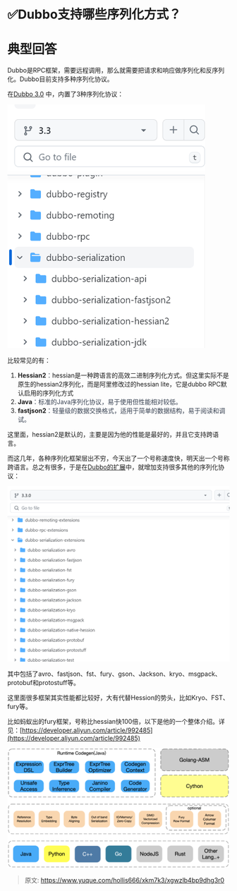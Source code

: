 # ✅Dubbo支持哪些序列化方式？

# 典型回答


Dubbo是RPC框架，需要远程调用，那么就需要把请求和响应做序列化和反序列化。Dubbo目前支持多种序列化协议。



在[Dubbo 3.0](https://github.com/apache/dubbo/tree/3.3/dubbo-serialization) 中，内置了3种序列化协议：

![1704532702023-a1278f43-e27b-454b-be83-e59cadb48006.png](./img/fbWkQ8KNB0BUe2P4/1704532702023-a1278f43-e27b-454b-be83-e59cadb48006-895329.png)



比较常见的有：



1. **<font style="color:rgb(34, 34, 34);">Hessian2</font>**<font style="color:rgb(55, 65, 81);">：</font>hessian是一种跨语言的高效二进制序列化方式。但这里实际不是原生的hessian2序列化，而是阿里修改过的hessian lite，它是dubbo RPC默认启用的序列化方式
2. **Java**<font style="color:rgb(55, 65, 81);">：标准的Java序列化协议，易于使用但性能相对较低。</font>
3. **fastjson2**<font style="color:rgb(55, 65, 81);">：轻量级的数据交换格式，适用于简单的数据结构，易于阅读和调试。</font>

<font style="color:rgb(55, 65, 81);"></font>

这里面，hessian2是默认的，主要是因为他的性能是最好的，并且它支持跨语言。



而这几年，各种序列化框架层出不穷，今天出了一个号称速度快，明天出一个号称跨语言。总之有很多，于是在[Dubbo的扩展](https://github.com/apache/dubbo-spi-extensions)中，就增加支持很多其他的序列化协议：

<font style="color:rgb(55, 65, 81);"></font>

![1704532830505-c3cefb9f-1ece-484b-b2b1-946738da21ad.png](./img/fbWkQ8KNB0BUe2P4/1704532830505-c3cefb9f-1ece-484b-b2b1-946738da21ad-811991.png)

<font style="color:rgb(55, 65, 81);"></font>

<font style="color:rgb(55, 65, 81);"></font>

其中包括了avro、fastjson、fst、fury、gson、Jackson、kryo、msgpack、protobuf和protostuff等。



这里面很多框架其实性能都比较好，大有代替Hession的势头，比如Kryo、FST、fury等。



比如蚂蚁出的fury框架，号称比hessian快100倍，以下是他的一个整体介绍。详见：[https://developer.aliyun.com/article/992485](https://developer.aliyun.com/article/992485)



![1704533239946-e7a0107a-4e48-42cb-8e3c-54a46795a371.png](./img/fbWkQ8KNB0BUe2P4/1704533239946-e7a0107a-4e48-42cb-8e3c-54a46795a371-927883.png)



> 原文: <https://www.yuque.com/hollis666/xkm7k3/xgwzlb4bp9dhg3r0>